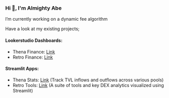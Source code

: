 ### Hi 👋, I'm Almighty Abe

I’m currently working on a dynamic fee algorithm

Have a look at my existing projects;

#### Lookerstudio Dashboards:
- Thena Finance: [Link](https://lookerstudio.google.com/reporting/6764c464-67fe-4d5c-b9dc-fb44df136f9b)
- Retro Finance: [Link](https://lookerstudio.google.com/reporting/735795dd-5d73-4f31-84f5-15d3a73fb370)

#### Streamlit Apps:
- Thena Stats: [Link](https://thena-stats.streamlit.app/)
  (Track TVL inflows and outflows across various pools)
- Retro Tools: [Link](https://retro-tools.streamlit.app/)
  (A suite of tools and key DEX analytics visualized using Streamlit)
